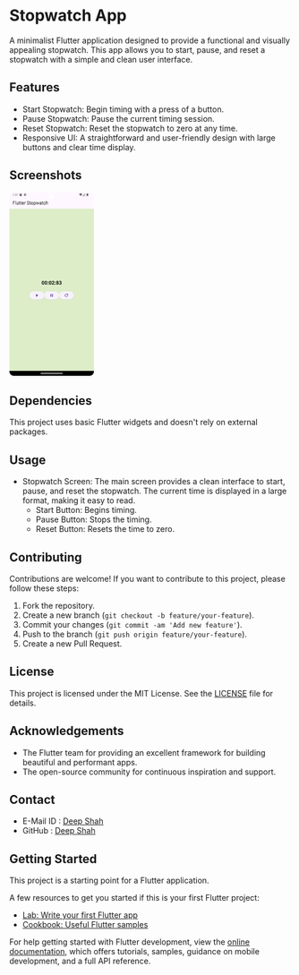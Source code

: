 # Stopwatch App

A minimalist Flutter application designed to provide a functional and visually appealing stopwatch. This app allows you to start, pause, and reset a stopwatch with a simple and clean user interface.

## Features

- Start Stopwatch: Begin timing with a press of a button.
- Pause Stopwatch: Pause the current timing session.
- Reset Stopwatch: Reset the stopwatch to zero at any time.
- Responsive UI: A straightforward and user-friendly design with large buttons and clear time display.

## Screenshots

<img src="assets/Stopwatch_Application_Screenshot.png" width="30%" alt="Stopwatch Application" />

## Dependencies

This project uses basic Flutter widgets and doesn't rely on external packages.

## Usage

- Stopwatch Screen: The main screen provides a clean interface to start, pause, and reset the stopwatch. The current time is displayed in a large format, making it easy to read.
  - Start Button: Begins timing.
  - Pause Button: Stops the timing.
  - Reset Button: Resets the time to zero.
 
## Contributing

Contributions are welcome! If you want to contribute to this project, please follow these steps:
1. Fork the repository.
2. Create a new branch (`git checkout -b feature/your-feature`).
3. Commit your changes (`git commit -am 'Add new feature'`).
4. Push to the branch (`git push origin feature/your-feature`).
5. Create a new Pull Request.

## License

This project is licensed under the MIT License. See the [LICENSE](https://github.com/DeepShah1406/SCT_AD_3/blob/master/LICENSE) file for details.

## Acknowledgements

- The Flutter team for providing an excellent framework for building beautiful and performant apps.
- The open-source community for continuous inspiration and support.

## Contact

- E-Mail ID : [Deep Shah](shahdeep1406@gmail.com)
- GitHub : [Deep Shah](https://github.com/DeepShah1406)

## Getting Started

This project is a starting point for a Flutter application.

A few resources to get you started if this is your first Flutter project:

- [Lab: Write your first Flutter app](https://docs.flutter.dev/get-started/codelab)
- [Cookbook: Useful Flutter samples](https://docs.flutter.dev/cookbook)

For help getting started with Flutter development, view the
[online documentation](https://docs.flutter.dev/), which offers tutorials,
samples, guidance on mobile development, and a full API reference.
